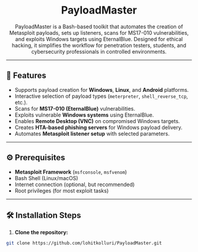 <h1 align="center" id="title">PayloadMaster</h1>

<p align="center" id="description">
PayloadMaster is a Bash-based toolkit that automates the creation of Metasploit payloads, sets up listeners, scans for MS17-010 vulnerabilities, and exploits Windows targets using EternalBlue. Designed for ethical hacking, it simplifies the workflow for penetration testers, students, and cybersecurity professionals in controlled environments.
</p>

---

## 🧐 Features

- Supports payload creation for **Windows**, **Linux**, and **Android** platforms.
- Interactive selection of payload types (`meterpreter`, `shell_reverse_tcp`, etc.).
- Scans for **MS17-010 (EternalBlue)** vulnerabilities.
- Exploits vulnerable **Windows systems** using EternalBlue.
- Enables **Remote Desktop (VNC)** on compromised Windows targets.
- Creates **HTA-based phishing servers** for Windows payload delivery.
- Automates **Metasploit listener setup** with selected parameters.

---

## ⚙️ Prerequisites

- **Metasploit Framework** (`msfconsole`, `msfvenom`)
- Bash Shell (Linux/macOS)
- Internet connection (optional, but recommended)
- Root privileges (for most exploit tasks)

---

## 🛠️ Installation Steps

1. **Clone the repository:**

```bash
git clone https://github.com/lohitkolluri/PayloadMaster.git
